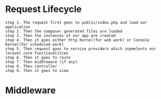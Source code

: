 # Request Lifecycle
    step 1. The request first goes to public/index.php and load our application
    step 2. Then the composer generated files are loaded
    step 3. Then the instances of our app are created
    step 4. Then it goes either http Kernel(for web work) or Console Kernal(for scheduled work)
    step 5. Then request goes to service providers which inpmelents our laravel core functionalities
    step 6. Then it goes to route
    step 7. Then middleware (if any)
    step 8. Then controller
    step 9. Then it goes to view

# Middleware

